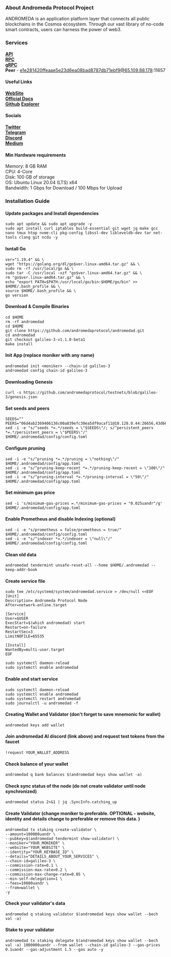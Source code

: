 ### About Andromeda Protocol Project

ANDROMEDA is an application platform layer that connects all public blockchains in the Cosmos ecosystem. Through our vast library of no-code smart contracts, users can harness the power of web3.

### Services
<a href="https://api.andromeda-tn.elationodes.xyz"><strong>API</strong></a><br>
<a href="https://docs.andromedaprotocol.io/andromeda/"><strong>RPC</strong></a><br>
<a href="https://grpc.andromeda-tn.elationodes.xyz"><strong>gRPC</strong></a><br>
<strong>Peer</strong> - e1e281420ffeaae5e23d6ea08bad8787db71ebf9@65.109.88.178:11657

#### <strong>Useful Links</strong><br>
<a href="https://andromedaprotocol.io/"><strong>WebSite</strong></a><br>
<a href="https://docs.andromedaprotocol.io/andromeda/"><strong>Official Docs</strong></a><br>
<a href="https://github.com/andromedaprotocol"><strong>Github</strong></a>
<a href="https://testnet-ping.wildsage.io/andromeda"><strong>Explorer</strong></a>

#### <strong>Socials</strong><br>
<a href="https://twitter.com/andromedaprot"><strong>Twitter</strong></a><br>
<a href="https://t.me/andromedaprotocol"><strong>Telegram</strong></a><br>
<a href="https://discord.gg/hag5nGCW84"><strong>Discord</strong></a><br>
<a href="https://medium.com/andromeda-engineering"><strong>Medium</strong></a><br>

#### <strong>Min Hardware requirements</strong><br>
Memory: 8 GB RAM<br>
CPU: 4-Core<br>
Disk: 100 GB of storage<br>
OS: Ubuntu Linux 20.04 (LTS) x64<br>
Bandwidth: 1 Gbps for Download / 100 Mbps for Upload<br>

### <strong>Installation Guide</strong><br>

#### Update packages and Install dependencies
```
sudo apt update && sudo apt upgrade -y
sudo apt install curl iptables build-essential git wget jq make gcc nano tmux htop nvme-cli pkg-config libssl-dev libleveldb-dev tar net-tools clang git ncdu -y
```
#### Isntall Go
```
ver="1.19.4" && \
wget "https://golang.org/dl/go$ver.linux-amd64.tar.gz" && \
sudo rm -rf /usr/local/go && \
sudo tar -C /usr/local -xzf "go$ver.linux-amd64.tar.gz" && \
rm "go$ver.linux-amd64.tar.gz" && \
echo "export PATH=$PATH:/usr/local/go/bin:$HOME/go/bin" >> $HOME/.bash_profile && \
source $HOME/.bash_profile && \
go version
```
#### Download & Compile Binaries
```
cd $HOME
rm -rf andromedad 
cd $HOME
git clone https://github.com/andromedaprotocol/andromedad.git
cd andromedad
git checkout galileo-3-v1.1.0-beta1 
make install
```
#### Init App (replace moniker with any name)
```
andromedad init <moniker> --chain-id galileo-3
andromedad config chain-id galileo-3
```
#### Downloading Genesis 
```
curl -s https://github.com/andromedaprotocol/testnets/blob/galileo-3/genesis.json
```
#### Set seeds and peers
```
SEEDS=""
PEERS="06d4ab2369406136c00a839efc30ea5df9acaf11@10.128.0.44:26656,43d667323445c8f4d450d5d5352f499fa04839a8@192.168.0.237:26656,29a9c5bfb54343d25c89d7119fade8b18201c503@192.168.101.79:26656,6006190d5a3a9686bbcce26abc79c7f3f868f43a@37.252.184.230:26656"
sed -i -e "s/^seeds *=.*/seeds = \"$SEEDS\"/; s/^persistent_peers *=.*/persistent_peers = \"$PEERS\"/" $HOME/.andromedad/config/config.toml

```
#### Configure pruning
```
sed -i -e "s/^pruning *=.*/pruning = \"nothing\"/" $HOME/.andromedad/config/app.toml
sed -i -e "s/^pruning-keep-recent *=.*/pruning-keep-recent = \"100\"/" $HOME/.andromedad/config/app.toml
sed -i -e "s/^pruning-interval *=.*/pruning-interval = \"50\"/" $HOME/.andromedad/config/app.toml
```
#### Set minimum gas price
```
sed -i 's/minimum-gas-prices =.*/minimum-gas-prices = "0.025uandr"/g' $HOME/.andromedad/config/app.toml
```
#### Enable Prometheus and disable Indexing (optional)
```
sed -i -e "s/prometheus = false/prometheus = true/" $HOME/.andromedad/config/config.toml
sed -i -e "s/^indexer *=.*/indexer = \"null\"/" $HOME/.andromedad/config/config.toml
```
#### Clean old data
```
andromedad tendermint unsafe-reset-all --home $HOME/.andromedad --keep-addr-book
```
#### Create service file
```
sudo tee /etc/systemd/system/andromedad.service > /dev/null <<EOF
[Unit]
Description= Andromeda Protocol Node
After=network-online.target

[Service]
User=$USER
ExecStart=$(which andromedad) start
Restart=on-failure
RestartSec=3
LimitNOFILE=65535

[Install]
WantedBy=multi-user.target
EOF

sudo systemctl daemon-reload
sudo systemctl enable andromedad

```
#### Enable and start service
```
sudo systemctl daemon-reload
sudo systemctl enable andromedad
sudo systemctl restart andromedad
sudo journalctl -u andromedad -f
```
#### Creating Wallet and Validator (don't forget to save mnemonic for wallet)
```
andromedad keys add wallet
```
#### Join andromedad AI discord (link above) and request test tokens from the faucet
```
!request YOUR_WALLET_ADDRESS
```
#### Check balance of your wallet
```
andromedad q bank balances $(andromedad keys show wallet -a)
```
#### Check sync status of the node (do not create validator until node synchronized)
```
andromedad status 2>&1 | jq .SyncInfo.catching_up
```
#### Create Validator (change moniker to preferable. OPTIONAL - website, identity and details change to preferable or remove this data. )
```
andromedad tx staking create-validator \
--amount=100000uandr \
--pubkey=$(andromedad tendermint show-validator) \
--moniker="YOUR_MONIKER" \
--website="YOUR_WEBSITE" \
--identity="YOUR_KEYBASE_ID" \
--details="DETAILS_ABOUT_YOUR_SERVICES" \
--chain-id=galileo-3 \
--commission-rate=0.1 \
--commission-max-rate=0.2 \
--commission-max-change-rate=0.05 \
--min-self-delegation=1 \
--fees=10000uandr \
--from=wallet \
-y
```

#### Check your validator's data
```
andromedad q staking validator $(andromedad keys show wallet --bech val -a)
```

#### Stake to your validator
```
andromedad tx staking delegate $(andromedad keys show wallet --bech val -a) 1000000uandr --from wallet --chain-id galileo-3 --gas-prices 0.1uandr --gas-adjustment 1.5 --gas auto -y 
```
